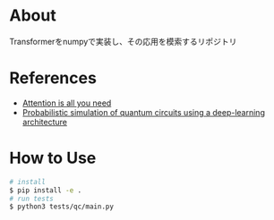 # About
Transformerをnumpyで実装し、その応用を模索するリポジトリ

# References
- [Attention is all you need](https://arxiv.org/abs/1706.03762)
- [Probabilistic simulation of quantum circuits using a deep-learning architecture](https://journals.aps.org/pra/abstract/10.1103/PhysRevA.104.032610)

# How to Use
```sh
# install
$ pip install -e .
# run tests
$ python3 tests/qc/main.py
```
